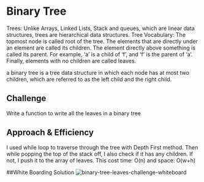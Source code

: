# Binary Tree
Trees: Unlike Arrays, Linked Lists, Stack and queues, which are linear data structures, trees are hierarchical data structures.
Tree Vocabulary: The topmost node is called root of the tree. The elements that are directly under an element are called its children. The element directly above something is called its parent. For example, ‘a’ is a child of ‘f’, and ‘f’ is the parent of ‘a’. Finally, elements with no children are called leaves.

a binary tree is a tree data structure in which each node has at most two children, which are referred to as the left child and the right child.

## Challenge
Write a function to write all the leaves in a binary tree

## Approach & Efficiency
<!-- What approach did you take? Why? What is the Big O space/time for this approach? -->
I used while loop to traverse through the tree with Depth First method. Then while popping the top of the stack off, I also check if it has any children. If not, I push it to the array of leaves.
This cost time: O(n) and space: O(w+h)

##White Boarding Solution
![binary-tree-leaves-challenge-whiteboard]("./assests/binary-tree-leaves-challenge.jpg")
